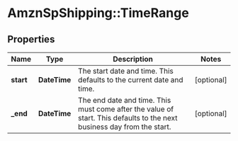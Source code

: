 # AmznSpShipping::TimeRange

## Properties
Name | Type | Description | Notes
------------ | ------------- | ------------- | -------------
**start** | **DateTime** | The start date and time. This defaults to the current date and time. | [optional] 
**_end** | **DateTime** | The end date and time. This must come after the value of start. This defaults to the next business day from the start. | [optional] 

